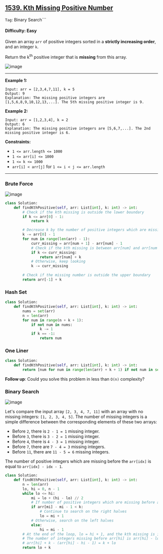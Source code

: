 ## [1539. Kth Missing Positive Number](https://leetcode.com/problems/kth-missing-positive-number/)

```Tag```: Binary Search```

#### Difficulty: Easy

Given an array ```arr``` of positive integers sorted in a __strictly increasing order__, and an integer ```k```.

Return the k<sup>th</sup> positive integer that is __missing__ from this array.

![image](https://user-images.githubusercontent.com/35042430/223009361-f7a7017e-6a79-4a78-980d-bd61c83bdd23.png)

---

__Example 1:__
```
Input: arr = [2,3,4,7,11], k = 5
Output: 9
Explanation: The missing positive integers are [1,5,6,8,9,10,12,13,...]. The 5th missing positive integer is 9.
```

__Example 2:__
```
Input: arr = [1,2,3,4], k = 2
Output: 6
Explanation: The missing positive integers are [5,6,7,...]. The 2nd missing positive integer is 6.
```

__Constraints:__

- ```1 <= arr.length <= 1000```
- ```1 <= arr[i] <= 1000```
- ```1 <= k <= 1000```
- ```arr[i] < arr[j]``` for ```1 <= i < j <= arr.length```

---

### Brute Force

![image](https://leetcode.com/problems/kth-missing-positive-number/Figures/1539/missing.png)

```Python
class Solution:
    def findKthPositive(self, arr: List[int], k: int) -> int:
        # Check if the kth missing is outside the lower boundary
        if k <= arr[0] - 1:
            return k

        # Decrease k by the number of positive integers which are missing before the array starts
        k -= arr[0] - 1
        for num in range(len(arr) - 1):
            curr_missing = arr[num + 1] - arr[num] - 1
            # Check if the kth missing is between arr[num] and arr[num + 1]
            if k <= curr_missing:
                return arr[num] + k
            # Otherwise, keep looking
            k -= curr_missing
        
        # Check if the missing number is outside the upper boundary
        return arr[-1] + k
```

### Hash Set

```Python
class Solution:
    def findKthPositive(self, arr: List[int], k: int) -> int:
        nums = set(arr)
        n = len(arr)
        for num in range(n + k + 1):
            if not num in nums:
                k -= 1
            if k == -1:
                return num
```

### One Liner

```Python
class Solution:
    def findKthPositive(self, arr: List[int], k: int) -> int:
        return [num for num in range(len(arr) + k + 1) if not num in set(arr)][k]
```

__Follow up__: Could you solve this problem in less than ```O(n)``` complexity?

### Binary Search

![image](https://leetcode.com/problems/kth-missing-positive-number/Figures/1539/binary.png)

Let's compare the input array ```[2, 3, 4, 7, 11]``` with an array with no missing integers: ```[1, 2, 3, 4, 5]```. The number of missing integers is a simple difference between the corresponding elements of these two arrays:

- Before ```2```, there is ```2 - 1 = 1``` missing integer.
- Before ```3```, there is ```3 - 2 = 1``` missing integer.
- Before ```4```, there is ```4 - 3 = 1``` missing integer.
- Before ```7```, there are ```7 - 4 = 3``` missing integers.
- Before ```11```, there are ```11 - 5 = 6``` missing integers.

The number of positive integers which are missing before the ```arr[idx]``` is equal to ```arr[idx] - idx - 1```.

```Python
class Solution:
    def findKthPositive(self, arr: List[int], k: int) -> int:
        n = len(arr)
        lo, hi = 0, n - 1
        while lo <= hi:
            mi = lo + (hi - lo) // 2
            # If number of positive integers which are missing before arr[mi] is less than k       
            if arr[mi] - mi - 1 < k:
                # Continue to search on the right halves
                lo = mi + 1
            # Otherwise, search on the left halves
            else:
                hi = mi - 1
        # At the end of the loop, lo = hi + 1, and the kth missing is in-between arr[lo] and arr[hi]
        # The number of integers missing before arr[hi] is arr[hi] - lo - 1, the number to return is
        # arr[hi] + k - (arr[hi] - hi - 1) = k + lo
        return lo + k
```
